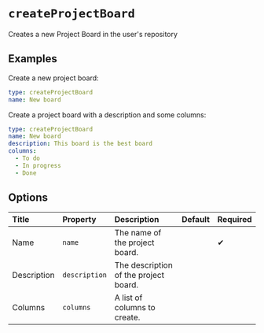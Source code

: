 <!--
  /!\ WARNING /!\
  This file's content is auto-generated, do NOT edit!
  All changes will be undone.
-->

# `createProjectBoard`

Creates a new Project Board in the user's repository

## Examples

Create a new project board:

```yaml
type: createProjectBoard
name: New board
```

Create a project board with a description and some columns:

```yaml
type: createProjectBoard
name: New board
description: This board is the best board
columns:
  - To do
  - In progress
  - Done
```

## Options

| Title | Property | Description | Default | Required |
| :---- | :--- | :---------- | :------ | :------- |
| Name | `name` | The name of the project board. |  | ✔ |
| Description | `description` | The description of the project board. |  |  |
| Columns | `columns` | A list of columns to create. |  |  |


